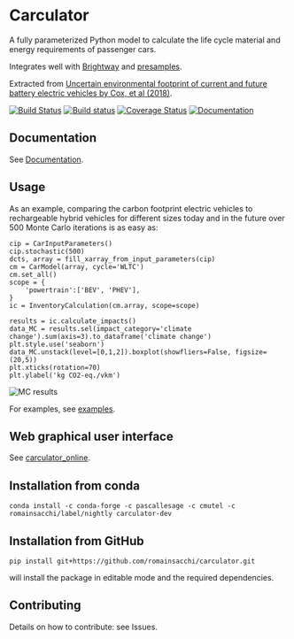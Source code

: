 # Carculator

A fully parameterized Python model to calculate the life cycle material and energy requirements of passenger cars.

Integrates well with [Brightway](https://brightwaylca.org/) and [presamples](https://github.com/PascalLesage/brightway2-presamples).

Extracted from [Uncertain environmental footprint of current and future battery electric vehicles by Cox, et al (2018)](https://pubs.acs.org/doi/abs/10.1021/acs.est.8b00261).

[![Build Status](https://travis-ci.org/romainsacchi/carculator.svg?branch=master)](https://travis-ci.org/romainsacchi/carculator) [![Build status](https://ci.appveyor.com/api/projects/status/github/romainsacchi/coarse?svg=true)](https://ci.appveyor.com/project/romainsacchi/coarse) [![Coverage Status](https://coveralls.io/repos/github/romainsacchi/coarse/badge.svg)](https://coveralls.io/github/romainsacchi/coarse) [![Documentation](https://readthedocs.org/projects/coarse_lci/badge/?version=latest)](https://coarse-lci.readthedocs.io/en/latest/)

## Documentation

See [Documentation](https://coarse-lci.readthedocs.io/en/latest/index.html).

## Usage

As an example, comparing the carbon footprint electric vehicles to rechargeable hybrid vehicles for different sizes today and in the future
over 500 Monte Carlo iterations is as easy as:

    cip = CarInputParameters()
    cip.stochastic(500)
    dcts, array = fill_xarray_from_input_parameters(cip)
    cm = CarModel(array, cycle='WLTC')
    cm.set_all()
    scope = {
        'powertrain':['BEV', 'PHEV'],
    }
    ic = InventoryCalculation(cm.array, scope=scope)
    
    results = ic.calculate_impacts()
    data_MC = results.sel(impact_category='climate change').sum(axis=3).to_dataframe('climate change')
    plt.style.use('seaborn')
    data_MC.unstack(level=[0,1,2]).boxplot(showfliers=False, figsize=(20,5))
    plt.xticks(rotation=70)
    plt.ylabel('kg CO2-eq./vkm')
    
![MC results](https://github.com/romainsacchi/coarse/raw/master/docs/example_stochastic_recipe.png)

For examples, see [examples](https://github.com/romainsacchi/carculator/blob/master/examples/Examples.ipynb).

## Web graphical user interface

See [carculator_online](http://carculator.psi.ch).

## Installation from conda

    conda install -c conda-forge -c pascallesage -c cmutel -c romainsacchi/label/nightly carculator-dev

## Installation from GitHub

    pip install git+https://github.com/romainsacchi/carculator.git

will install the package in editable mode and the required dependencies.

## Contributing

Details on how to contribute: see Issues.
